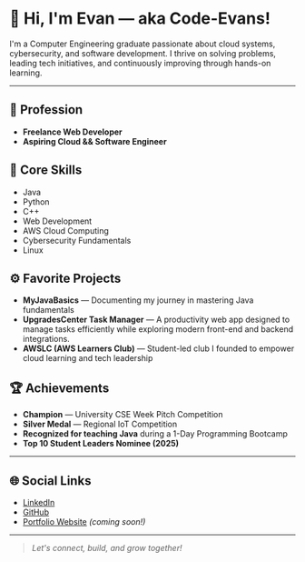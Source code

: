 # 👋 Hi, I'm Evan — aka Code-Evans!

I'm a Computer Engineering graduate passionate about cloud systems, cybersecurity, and software development. I thrive on solving problems, leading tech initiatives, and continuously improving through hands-on learning.

---

## 💼 Profession
- **Freelance Web Developer**
- **Aspiring Cloud && Software Engineer**

## 🧠 Core Skills
- Java
- Python
- C++
- Web Development
- AWS Cloud Computing
- Cybersecurity Fundamentals
- Linux

## ⚙️ Favorite Projects
- **MyJavaBasics** — Documenting my journey in mastering Java fundamentals
- **UpgradesCenter Task Manager** — A productivity web app designed to manage tasks efficiently while exploring modern front-end and backend integrations.
- **AWSLC (AWS Learners Club)** — Student-led club I founded to empower cloud learning and tech leadership

## 🏆 Achievements
- **Champion** — University CSE Week Pitch Competition
- **Silver Medal** — Regional IoT Competition
- **Recognized for teaching Java** during a 1-Day Programming Bootcamp
- **Top 10 Student Leaders Nominee (2025)**

---

## 🌐 Social Links
- [LinkedIn](#) 
- [GitHub](#) 
- [Portfolio Website](#) *(coming soon!)*

---

> *Let's connect, build, and grow together!*
